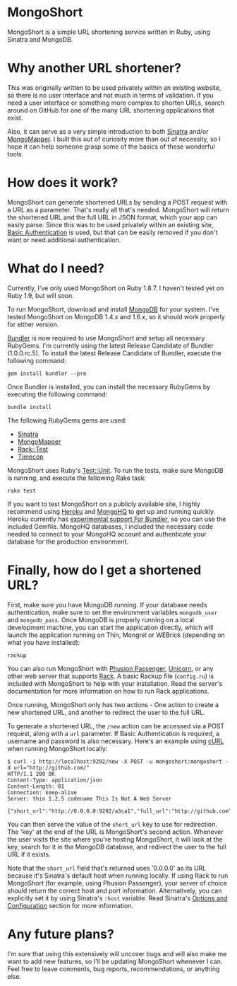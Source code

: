 MongoShort
==========

MongoShort is a simple URL shortening service written in Ruby, using Sinatra and MongoDB.

Why another URL shortener?
==========================

This was originally written to be used privately within an existing website, so there is no user interface and not much in terms of validation. If you need a user interface or something more complex to shorten URLs, search around on GitHub for one of the many URL shortening applications that exist.

Also, it can serve as a very simple introduction to both [Sinatra](http://www.sinatrarb.com/) and/or [MongoMapper](http://github.com/jnunemaker/mongomapper). I built this out of curiosity more than out of necessity, so I hope it can help someone grasp some of the basics of these wonderful tools.

How does it work?
=================

MongoShort can generate shortened URLs by sending a POST request with a URL as a parameter. That's really all that's needed. MongoShort will return the shortened URL and the full URL in JSON format, which your app can easily parse. Since this was to be used privately within an existing site, [Basic Authentication](http://en.wikipedia.org/wiki/Basic_access_authentication) is used, but that can be easily removed if you don't want or need additional authentication.

What do I need?
===============

Currently, I've only used MongoShort on Ruby 1.8.7. I haven't tested yet on Ruby 1.9, but will soon.

To run MongoShort, download and install [MongoDB](http://www.mongodb.org/) for your system. I've tested MongoShort on MongoDB 1.4.x and 1.6.x, so it should work properly for either version.

[Bundler](http://gembundler.com/) is now required to use MongoShort and setup all necessary RubyGems. I'm currently using the latest Release Candidate of Bundler (1.0.0.rc.5). To install the latest Release Candidate of Bundler, execute the following command:

    gem install bundler --pre

Once Bundler is installed, you can install the necessary RubyGems by executing the following command:

    bundle install

The following RubyGems gems are used:

 * [Sinatra](http://www.sinatrarb.com/)
 * [MongoMapper](http://github.com/jnunemaker/mongomapper)
 * [Rack::Test](http://github.com/brynary/rack-test)
 * [Timecop](http://github.com/jtrupiano/timecop)

MongoShort uses Ruby's [Test::Unit](http://ruby-doc.org/stdlib/libdoc/test/unit/rdoc/classes/Test/Unit.html). To run the tests, make sure MongoDB is running, and execute the following Rake task:

    rake test

If you want to test MongoShort on a publicly available site, I highly recommend using [Heroku](http://heroku.com/) and [MongoHQ](http://www.mongohq.com/) to get up and running quickly. Heroku currently has [experimental support For Bundler](http://docs.heroku.com/bundler), so you can use the included Gemfile. MongoHQ databases, I included the necessary code needed to connect to your MongoHQ account and authenticate your database for the production environment.

Finally, how do I get a shortened URL?
======================================

First, make sure you have MongoDB running. If your database needs authentication, make sure to set the environment variables `mongodb_user` and `mongodb_pass`. Once MongoDB is properly running on a local development machine, you can start the application directly, which will launch the application running on Thin, Mongrel or WEBrick (depending on what you have installed):

    rackup

You can also run MongoShort with [Phusion Passenger](http://www.modrails.com/), [Unicorn](http://unicorn.bogomips.org/), or any other web server that supports [Rack](http://rack.rubyforge.org/). A basic Rackup file (`config.ru`) is included with MongoShort to help with your installation. Read the server's documentation for more information on how to run Rack applications.

Once running, MongoShort only has two actions - One action to create a new shortened URL, and another to redirect the user to the full URL.

To generate a shortened URL, the `/new` action can be accessed via a POST request, along with a `url` parameter. If Basic Authentication is required, a username and password is also necessary. Here's an example using [cURL](http://curl.haxx.se/) when running MongoShort locally:

    $ curl -i http://localhost:9292/new -X POST -u mongoshort:mongoshort -d url="http://github.com/"
    HTTP/1.1 200 OK
    Content-Type: application/json
    Content-Length: 81
    Connection: keep-alive
    Server: thin 1.2.5 codename This Is Not A Web Server

    {"short_url":"http://0.0.0.0:9292/a3ca1","full_url":"http://github.com"}

You can then serve the value of the `short_url` key to use for redirection. The 'key' at the end of the URL is MongoShort's second action. Whenever the user visits the site where you're hosting MongoShort, it will look at the key, search for it in the MongoDB database, and redirect the user to the full URL if it exists.

Note that the `short_url` field that's returned uses '0.0.0.0' as its URL because it's Sinatra's default host when running locally. If using Rack to run MongoShort (for example, using Phusion Passenger), your server of choice should return the correct host and port information. Alternatively, you can explicitly set it by using Sinatra's `:host` variable. Read Sinatra's [Options and Configuration](http://www.sinatrarb.com/configuration.html) section for more information.

Any future plans?
=================

I'm sure that using this extensively will uncover bugs and will also make me want to add new features, so I'll be updating MongoShort whenever I can. Feel free to leave comments, bug reports, recommendations, or anything else.
